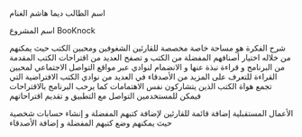 

اسم الطالب
ديما هاشم الغنام


اسم المشروع
BooKnock


شرح الفكرة
هو مساحة خاصة مخصصة للقارئين الشغوفين ومحبين الكتب حيث يمكنهم من خلاله اختيار أصنافهم المفضلة من الكتب و تصفح العديد من اقتراحات الكتب المقدمة من البرنامج و قراءة نبذة عنها و الانضمام لنوادي عبر مواقع التواصل الاجتماعي لمحبين القراءة للتعرف على المزيد من الأصدقاء في العديد من نوادي الكتب الافتراضية التي تجمع هواة الكتب الذين يتشاركون نفس الاهتمامات كما يرحب البرنامج بالاقتراحات فيمكن للمستخدمين التواصل مع التطبيق و تقديم اقتراحاتهم

الأعمال المستقبلية
إضافة قائمة للقارئين لإضافة كتبهم المفضلة و إنشاء حسابات شخصية حيث يمكنهم وضع كتبهم المفضلة و إضافة الأصدقاء 
 





